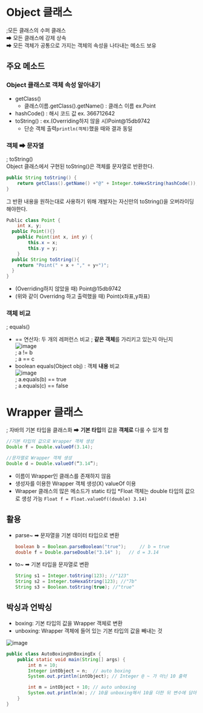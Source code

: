 # Object 클래스
;모든 클래스의 수퍼 클래스<br/>
➡ 모든 클래스에 강제 상속<br/>
➡ 모든 객체가 공통으로 가지는 객체의 속성을 나타내는 메소드 보유<br/>

## 주요 메소드
### Object 클래스로 객체 속성 알아내기
- getClass()
  - 클래스이름.getClass().getName() : 클래스 이름 ex.Point
- hashCode() : 해시 코드 값 ex. 366712642
- toString() : ex.(Overriding하지 않을 시)Point@15db9742
  - 단순 객체 출력`println(객체)`했을 때와 결과 동일

### 객체 ➡ 문자열
; toString()
<br/>
Object 클래스에서 구현된 toString()은 객체를 문자열로 반환한다.<br/>
```Java
public String toString() {
	return getClass().getName() +"@" + Integer.toHexString(hashCode());
}
```
그 반환 내용을 원하는대로 사용하기 위해 개발자는 자신만의 toString()을 오버라이딩해야한다.<br/>
```Java
Public class Point {
	int x, y;
  public Point(){}
	public Point(int x, int y) {
		this.x = x;
		this.y = y;
	}
  public String toString(){
    return "Point(" + x + "," + y+")";
  }
}
```
- (Overriding하지 않았을 때) Point@15db9742
- (위와 같이 Overridng 하고 출력했을 때) Point(x좌표,y좌표)

### 객체 비교
; equals()<br/>
- == 연산자: 두 개의 레퍼런스 비교 ; **같은 객체**를 가리키고 있는지 아닌지<br/>
  ![image](https://user-images.githubusercontent.com/56028436/117668766-38955200-b1e1-11eb-92a7-c86fe1deae08.png)<br/>
  ; a != b <br/>
  ; a == c
- boolean equals(Object obj) : 객체 **내용** 비교<br/>
  ![image](https://user-images.githubusercontent.com/56028436/117668897-5498f380-b1e1-11eb-8ccd-2386890ad550.png)<br/>
  ; a.equals(b) == true<br/>
  ; a.equals(c) == false
  
# Wrapper 클래스
; 자바의 기본 타입을 클래스화 ➡ **기본 타입**의 값을 **객체로** 다룰 수 있게 함<br/>
```Java
//기본 타입의 값으로 Wrapper 객체 생성
Double f = Double.valueOf(3.14);

//문자열로 Wrapper 객체 생성
Double d = Double.valueOf(“3.14”);
```
- 이름이 Wrapper인 클래스를 존재하지 않음
- 생성자를 이용한 Wrapper 객체 생성(X) valueOf 이용
- Wrapper 클래스의 많은 메소드가 static 타입
*Float 객체는 double 타입의 값으로 생성 가능 `Float f = Float.valueOf((double) 3.14)`

## 활용
- parse~ ➡ 문자열을 기본 데이터 타입으로 변환<br/>
  ```Java
  boolean b = Boolean.parseBoolean("true"); 	// b = true
  double f = Double.parseDouble("3.14" ); 	// d = 3.14
  ```
- to~ ➡ 기본 타입을 문자열로 변환<br/>
  ```Java
  String s1 = Integer.toString(123); //"123"
  String s2 = Integer.toHexaString(123); //"7b"
  String s3 = Boolean.toString(true); //"true"
  ```
  
## 박싱과 언박싱
- boxing: 기본 타입의 값을 Wrapper 객체로 변환
- unboxing: Wrapper 객체에 들어 있는 기본 타입의 값을 빼내는 것

![image](https://user-images.githubusercontent.com/56028436/117672348-ba3aaf00-b1e4-11eb-9c10-70536008aa5c.png)
```Java
public class AutoBoxingUnBoxingEx {
	public static void main(String[] args) {
		int n = 10;
		Integer intObject = n; 	// auto boxing
		System.out.println(intObject); // Integer @ ~ 가 아닌 10 출력

		int m = intObject + 10; // auto unboxing
		System.out.println(m); // 10을 unboxing해서 10을 더한 뒤 변수에 담아 출력
	}
}
```
